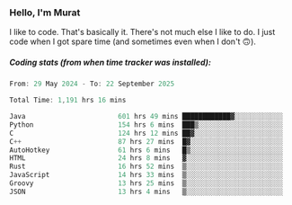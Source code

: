 ### Hello, I'm Murat

I like to code. That's basically it. There's not much else I like to do. I just code when I got spare time (and sometimes even when I don't 🙃).

##### Coding stats (from when time tracker was installed):
<!--START_SECTION:wakatime-->

```cpp
From: 29 May 2024 - To: 22 September 2025

Total Time: 1,191 hrs 16 mins

Java                       601 hrs 49 mins ████████████▓░░░░░░░░░░░░   50.23 %
Python                     154 hrs 6 mins  ███▒░░░░░░░░░░░░░░░░░░░░░   12.86 %
C                          124 hrs 12 mins ██▓░░░░░░░░░░░░░░░░░░░░░░   10.37 %
C++                        87 hrs 27 mins  █▓░░░░░░░░░░░░░░░░░░░░░░░   07.30 %
AutoHotkey                 61 hrs 6 mins   █▒░░░░░░░░░░░░░░░░░░░░░░░   05.10 %
HTML                       24 hrs 8 mins   ▓░░░░░░░░░░░░░░░░░░░░░░░░   02.01 %
Rust                       16 hrs 52 mins  ▒░░░░░░░░░░░░░░░░░░░░░░░░   01.41 %
JavaScript                 14 hrs 33 mins  ▒░░░░░░░░░░░░░░░░░░░░░░░░   01.22 %
Groovy                     13 hrs 25 mins  ▒░░░░░░░░░░░░░░░░░░░░░░░░   01.12 %
JSON                       13 hrs 4 mins   ▒░░░░░░░░░░░░░░░░░░░░░░░░   01.09 %
```

<!--END_SECTION:wakatime-->
